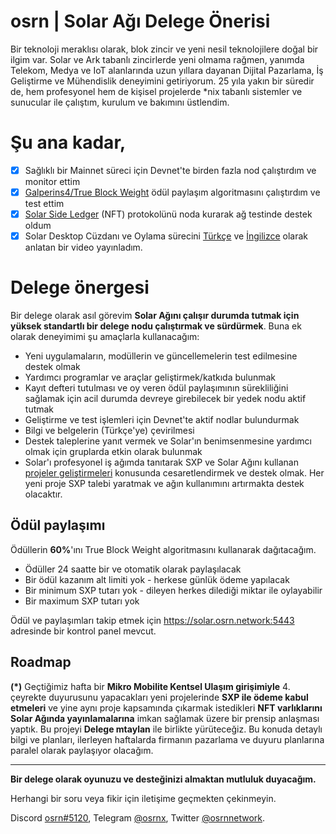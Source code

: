 # osrn | Solar Ağı Delege Önerisi
Bir teknoloji meraklısı olarak, blok zincir ve yeni nesil teknolojilere doğal bir ilgim var. Solar ve Ark tabanlı zincirlerde yeni olmama rağmen, yanımda Telekom, Medya ve IoT alanlarında uzun yıllara dayanan Dijital Pazarlama, İş Geliştirme ve Mühendislik deneyimini getiriyorum. 25 yıla yakın bir süredir de, hem profesyonel hem de kişisel projelerde *nix tabanlı sistemler ve sunucular ile çalıştım, kurulum ve bakımını üstlendim.

# Şu ana kadar,

- [x] Sağlıklı bir Mainnet süreci için Devnet'te birden fazla nod çalıştırdım ve monitor ettim
- [x] [Galperins4/True Block Weight](https://github.com/galperins4/core2_tbw) ödül paylaşım algoritmasını çalıştırdım ve test ettim
- [x] [Solar Side Ledger](https://github.com/Solar-network/python-slp) (NFT) protokolünü noda kurarak ağ testinde destek oldum
- [x] Solar Desktop Cüzdanı ve Oylama sürecini [Türkçe](https://youtu.be/howzWfVJUgA) ve [İngilizce](https://youtu.be/W4qAOb50Pcw) olarak anlatan bir video yayınladım.

# Delege önergesi
Bir delege olarak asıl görevim **Solar Ağını çalışır durumda tutmak için yüksek standartlı bir delege nodu çalıştırmak ve sürdürmek**. Buna ek olarak deneyimimi şu amaçlarla kullanacağım:
- Yeni uygulamaların, modüllerin ve güncellemelerin test edilmesine destek olmak
- Yardımcı programlar ve araçlar geliştirmek/katkıda bulunmak
- Kayıt defteri tutulması ve oy veren ödül paylaşımının sürekliliğini sağlamak için acil durumda devreye girebilecek bir yedek nodu aktif tutmak
- Geliştirme ve test işlemleri için Devnet'te aktif nodlar bulundurmak
- Bilgi ve belgelerin (Türkçe'ye) çevirilmesi
- Destek taleplerine yanıt vermek ve Solar'ın benimsenmesine yardımcı olmak için gruplarda etkin olarak bulunmak
- Solar'ı profesyonel iş ağımda tanıtarak SXP ve Solar Ağını kullanan [projeler geliştirmeleri](#roadmap-1) konusunda cesaretlendirmek ve destek olmak. Her yeni proje SXP talebi yaratmak ve ağın kullanımını artırmakta destek olacaktır.

## Ödül paylaşımı
Ödüllerin **60%**'ını True Block Weight algoritmasını kullanarak dağıtacağım.
- Ödüller 24 saatte bir ve otomatik olarak paylaşılacak
- Bir ödül kazanım alt limiti yok - herkese günlük ödeme yapılacak
- Bir minimum SXP tutarı yok - dileyen herkes dilediği miktar ile oylayabilir
- Bir maximum SXP tutarı yok

 Ödül ve paylaşımları takip etmek için https://solar.osrn.network:5443 adresinde bir kontrol panel mevcut.

<a id="roadmap-1"></a>
## Roadmap
**(*)** Geçtiğimiz hafta bir **Mikro Mobilite Kentsel Ulaşım girişimiyle** 4. çeyrekte duyurusunu yapacakları yeni projelerinde **SXP ile ödeme kabul etmeleri** ve yine aynı proje kapsamında çıkarmak istedikleri **NFT varlıklarını  Solar Ağında yayınlamalarına** imkan sağlamak üzere bir prensip anlaşması yaptık. Bu projeyi **Delege mtaylan** ile birlikte yürüteceğiz. Bu konuda detaylı bilgi ve planları, ilerleyen haftalarda firmanın pazarlama ve duyuru planlarına paralel olarak paylaşıyor olacağım.

---
**Bir delege olarak oyunuzu ve desteğinizi almaktan mutluluk duyacağım.**

Herhangi bir soru veya fikir için iletişime geçmekten çekinmeyin.

Discord [osrn#5120](https://discordapp.com/users/934889170139222077), Telegram [@osrnx](https://t.me/osrnx), Twitter [@osrnnetwork](https://twitter.com/osrnnetwork).
